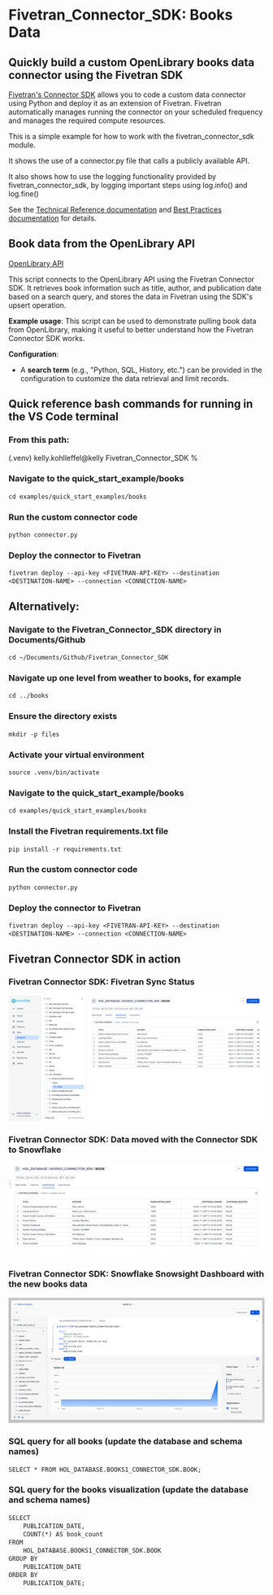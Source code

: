 # Fivetran_Connector_SDK: Books Data
 ## Quickly build a custom OpenLibrary books data connector using the Fivetran SDK

[Fivetran's Connector SDK](https://fivetran.com/docs/connectors/connector-sdk) allows you to code a custom data connector using Python and deploy it as an extension of Fivetran. Fivetran automatically manages running the connector on your scheduled frequency and manages the required compute resources.

This is a simple example for how to work with the fivetran_connector_sdk module. 

It shows the use of a connector.py file that calls a publicly available API.

It also shows how to use the logging functionality provided by fivetran_connector_sdk, by logging important steps using log.info() and log.fine()

See the [Technical Reference documentation](https://fivetran.com/docs/connectors/connector-sdk/technical-reference#update) and [Best Practices documentation](https://fivetran.com/docs/connectors/connector-sdk/best-practices) for details.

## Book data from the OpenLibrary API

[OpenLibrary API](https://openlibrary.org/dev/docs/api/search)

This script connects to the OpenLibrary API using the Fivetran Connector SDK. It retrieves book information such as title, author, and publication date based on a search query, and stores the data in Fivetran using the SDK's upsert operation.

**Example usage**: This script can be used to demonstrate pulling book data from OpenLibrary, making it useful to better understand how the Fivetran Connector SDK works.

**Configuration**:
- A **search term** (e.g., "Python, SQL, History, etc.") can be provided in the configuration to customize the data retrieval and limit records.

## Quick reference bash commands for running in the VS Code terminal

### From this path: 
(.venv) kelly.kohlleffel@kelly Fivetran_Connector_SDK %

### Navigate to the quick_start_example/books
```
cd examples/quick_start_examples/books
```
### Run the custom connector code
```
python connector.py
```
### Deploy the connector to Fivetran
```
fivetran deploy --api-key <FIVETRAN-API-KEY> --destination <DESTINATION-NAME> --connection <CONNECTION-NAME>
```
## Alternatively: 

### Navigate to the Fivetran_Connector_SDK directory in Documents/Github
```
cd ~/Documents/Github/Fivetran_Connector_SDK
```
### Navigate up one level from weather to books, for example
```
cd ../books
```
### Ensure the directory exists
```
mkdir -p files
```
### Activate your virtual environment
```
source .venv/bin/activate
```
### Navigate to the quick_start_example/books
```
cd examples/quick_start_examples/books
```
### Install the Fivetran requirements.txt file
```
pip install -r requirements.txt
```
### Run the custom connector code
```
python connector.py
```
### Deploy the connector to Fivetran
```
fivetran deploy --api-key <FIVETRAN-API-KEY> --destination <DESTINATION-NAME> --connection <CONNECTION-NAME>
```
## Fivetran Connector SDK in action

### Fivetran Connector SDK: Fivetran Sync Status

![Fivetran Sync Status Screenshot](./images/fivetran_syncstatus_books1_connector_sdk.png)

### Fivetran Connector SDK: Data moved with the Connector SDK to Snowflake

![Snowflake Snowsight Data Preview Screenshot](./images/snowflake_snowsight_datapreview2_books1_connector_sdk.png)

### Fivetran Connector SDK: Snowflake Snowsight Dashboard with the new books data

![Snowflake Snowsight Dashboard Screenshot](./images/snowflake_snowsight_dashboard_books1_connector_sdk.png)

### SQL query for all books (update the database and schema names)
```
SELECT * FROM HOL_DATABASE.BOOKS1_CONNECTOR_SDK.BOOK;
```

### SQL query for the books visualization (update the database and schema names)
```
SELECT 
    PUBLICATION_DATE, 
    COUNT(*) AS book_count
FROM 
    HOL_DATABASE.BOOKS1_CONNECTOR_SDK.BOOK
GROUP BY 
    PUBLICATION_DATE
ORDER BY 
    PUBLICATION_DATE;
```